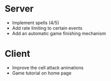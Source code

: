 # Server

- Implement spells (4/5)
- Add rate limiting to certain events
- Add an automatic game finishing mechanism


# Client

- Improve the cell attack animations
- Game tutorial on home page

